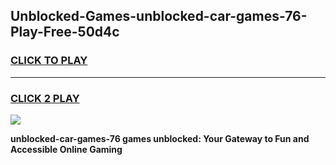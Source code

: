 
## Unblocked-Games-unblocked-car-games-76-Play-Free-50d4c
<h3>
<a href="https://premium76.site?title=unblocked-car-games-76&ref=23A">CLICK TO PLAY</a></h3>
<hr>

<h3>
<a href="https://premium76.site?title=unblocked-car-games-76&ref=23A">CLICK 2 PLAY</a>
  
</h3>

<a href="https://premium76.site?title=unblocked-car-games-76&ref=23A"><img src="https://clearcache.store/games.png"></a>


**unblocked-car-games-76 games unblocked: Your Gateway to Fun and Accessible Online Gaming**
